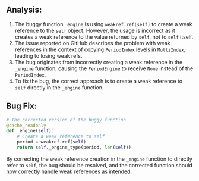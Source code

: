 ## Analysis:
1. The buggy function `_engine` is using `weakref.ref(self)` to create a weak reference to the `self` object. However, the usage is incorrect as it creates a weak reference to the value returned by `self`, not to `self` itself.
2. The issue reported on GitHub describes the problem with weak references in the context of copying `PeriodIndex` levels in `MultiIndex`, leading to losing weak refs.
3. The bug originates from incorrectly creating a weak reference in the `_engine` function, causing the `PeriodEngine` to receive `None` instead of the `PeriodIndex`.
4. To fix the bug, the correct approach is to create a weak reference to `self` directly in the `_engine` function.

## Bug Fix:
```python
# The corrected version of the buggy function
@cache_readonly
def _engine(self):
    # Create a weak reference to self
    period = weakref.ref(self)
    return self._engine_type(period, len(self))
```

By correcting the weak reference creation in the `_engine` function to directly refer to `self`, the bug should be resolved, and the corrected function should now correctly handle weak references as intended.